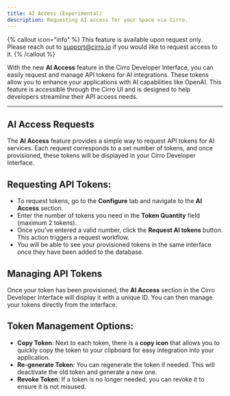 ```yaml
---
title: AI Access (Experimental)
description: Requesting AI access for your Space via Cirro.
---
```


{% callout icon="info" %}
This feature is available upon request only. Please reach out to [support@cirro.io](support@cirro.io) if you would like to request access to it.
{% /callout %}

With the new **AI Access** feature in the Cirro Developer Interface, you can easily request and manage API tokens for AI integrations. These tokens allow you to enhance your applications with AI capabilities like OpenAI. This feature is accessible through the Cirro UI and is designed to help developers streamline their API access needs.

---

## AI Access Requests

The **AI Access** feature provides a simple way to request API tokens for AI services. Each request corresponds to a set number of tokens, and once provisioned, these tokens will be displayed in your Cirro Developer Interface.

## Requesting API Tokens:

- To request tokens, go to the **Configure** tab and navigate to the **AI Access** section.
- Enter the number of tokens you need in the **Token Quantity** field (maximum 2 tokens).
- Once you’ve entered a valid number, click the **Request AI tokens** button. This action triggers a request workflow.
- You will be able to see your provisioned tokens in the same interface once they have been added to the database.

## Managing API Tokens

Once your token has been provisioned, the **AI Access** section in the Cirro Developer Interface will display it with a unique ID. You can then manage your tokens directly from the interface.

## Token Management Options:

- **Copy Token**: Next to each token, there is a **copy icon** that allows you to quickly copy the token to your clipboard for easy integration into your application.
- **Re-generate Token**: You can regenerate the token if needed. This will deactivate the old token and generate a new one.
- **Revoke Token**: If a token is no longer needed, you can revoke it to ensure it is not misused.

